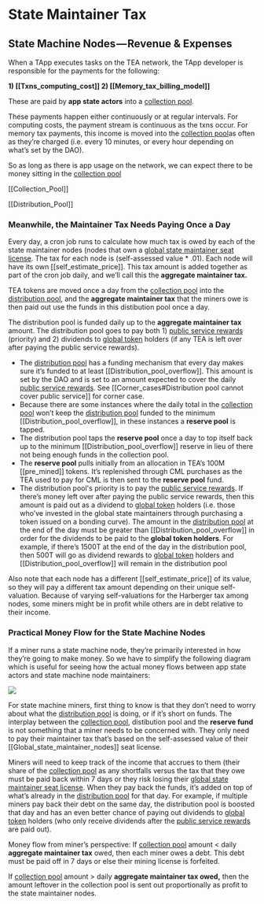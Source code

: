 
# State Maintainer Tax
## State Machine Nodes — Revenue & Expenses

When a TApp executes tasks on the TEA network, the TApp developer is responsible for the payments for the following:

**1) [[Txns_computing_cost]] 2) [[Memory_tax_billing_model]]**

These are paid by **app state actors** into a [collection pool](/epoch10_billing_tax/Collection_Pool.md).

These payments happen either continuously or at regular intervals. For computing costs, the payment stream is continuous as the txns occur. For memory tax payments, this income is moved into the [collection pool](/epoch10_billing_tax/Collection_Pool.md)as often as they’re charged (i.e. every 10 minutes, or every hour depending on what’s set by the DAO).

So as long as there is app usage on the network, we can expect there to be money sitting in the   [collection pool](/epoch10_billing_tax/Collection_Pool.md)

[[Collection_Pool]]

[[Distribution_Pool]]


### Meanwhile, the Maintainer Tax Needs Paying Once a Day

Every day, a cron job runs to calculate how much tax is owed by each of the state maintainer nodes (nodes that own a [global state maintainer seat license](epoch10_billing_tax/Maintainer_Seat.md). The tax for each node is (self-assessed value * .01). Each node will have its own [[self_estimate_price]]. This tax amount is added together as part of the cron job daily, and we’ll call this the **aggregate maintainer tax.**

TEA tokens are moved once a day from the [collection pool](/epoch10_billing_tax/Collection_Pool.md) into the [distribution pool](/epoch10_billing_tax/Distribution_Pool.md), and the **aggregate maintainer tax** that the miners owe is then paid out use the funds in this distibution pool  once a day.

The distribution pool is funded daily up to the **aggregate maintainer tax** amount. The distribution pool goes to pay both 1) [public service rewards](_tapp-tutor/public_service.md) (priority) and 2) dividends to [global token](/epoch10_billing_tax/Global_token.md) holders (if any TEA is left over after paying the public service rewards).

-   The [distribution pool](/epoch10_billing_tax/Distribution_Pool.md) has a funding mechanism that every day makes sure it’s funded to at least [[Distribution_pool_overflow]]. This amount is set by the DAO and is set to an amount expected to cover the daily [public service rewards](_tapp-tutor/public_service.md). See [[Corner_cases#Distribution pool cannot cover public service]] for corner case.
-   Because there are some instances where the daily total in the [collection pool](/epoch10_billing_tax/Collection_Pool.md) won’t keep the [distribution pool](/epoch10_billing_tax/Distribution_Pool.md) funded to the minimum [[Distribution_pool_overflow]], in these instances a **reserve pool** is tapped. 
-   The distribution pool taps the **reserve pool** once a day to top itself back up to the minimum [[Distribution_pool_overflow]] reserve in lieu of there not being enough funds in the collection pool.
-   The **reserve pool** pulls initially from an allocation in TEA’s 100M [[pre_mined]] tokens. It’s replenished through CML purchases as the TEA used to pay for CML is then sent to the **reserve pool** fund.
-   The distribution pool's priority is to pay the [public service rewards](_tapp-tutor/public_service.md). If there’s money left over after paying the public service rewards, then this amount is paid out as a dividend to [global token](/epoch10_billing_tax/Global_token.md) holders  (i.e. those who’ve invested in the global state maintainers through purchasing a token issued on a bonding curve). The amount in the [distribution pool](/epoch10_billing_tax/Distribution_Pool.md) at the end of the day must be greater than [[Distribution_pool_overflow]] in order for the dividends to be paid to the **global token holders**. For example, if there’s 1500T at the end of the day in the distribution pool, then 500T will go as dividend rewards to [global token](/epoch10_billing_tax/Global_token.md) holders and [[Distribution_pool_overflow]] will remain in the distribution pool

Also note that each node has a different [[self_estimate_price]] of its value, so they will pay a different tax amount depending on their unique self-valuation. Because of varying self-valuations for the Harberger tax among nodes, some miners might be in profit while others are in debt relative to their income.

### Practical Money Flow for the State Machine Nodes

If a miner runs a state machine node, they’re primarily interested in how they’re going to make money. So we have to simplify the following diagram which is useful for seeing how the actual money flows between app state actors and state machine node maintainers:

![](https://cdn-images-1.medium.com/max/1200/1*PvkBOMObbJlbf0PCkoDEYg.png)

For state machine miners, first thing to know is that they don’t need to worry about what the [distribution pool](/epoch10_billing_tax/Distribution_Pool.md) is doing, or if it’s short on funds. The interplay between the [collection pool](/epoch10_billing_tax/Collection_Pool.md), distibution pool and the **reserve fund** is not something that a miner needs to be concerned with. They only need to pay their maintainer tax that’s based on the self-assessed value of their [[Global_state_maintainer_nodes]] seat license.

Miners will need to keep track of the income that accrues to them (their share of the [collection pool](/epoch10_billing_tax/Collection_Pool.md) as any shortfalls versus the tax that they owe must be paid back within 7 days or they risk losing their [global state maintainer seat license](epoch10_billing_tax/Maintainer_Seat.md). When they pay back the funds, it’s added on top of what’s already in the [distribution pool](/epoch10_billing_tax/Distribution_Pool.md) for that day. For example, if multiple miners pay back their debt on the same day, the distribution pool is boosted that day and has an even better chance of paying out dividends to [global token](/epoch10_billing_tax/Global_token.md) holders (who only receive dividends after the [public service rewards](_tapp-tutor/public_service.md) are paid out).

Money flow from miner’s perspective: If [collection pool](/epoch10_billing_tax/Collection_Pool.md) amount < daily **aggregate maintainer tax** owed, then each miner owes a debt. This debt must be paid off in 7 days or else their mining license is forfeited.

If [collection pool](/epoch10_billing_tax/Collection_Pool.md) amount > daily **aggregate maintainer tax owed,** then the amount leftover in the collection pool is sent out proportionally as profit to the state maintainer nodes.